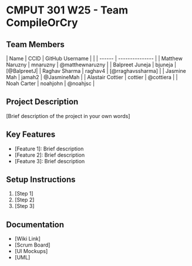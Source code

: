 # CMPUT 301 W25 - Team CompileOrCry

## Team Members

| Name | CCID   | GitHub Username |
|  | ------ | --------------- |
| Matthew Naruzny | mnaruzny | @matthewnaruzny     |
| Balpreet Juneja | bjuneja | [@BalpreetJ|
| Raghav Sharma | raghav4 | [@rraghavssharma]     |
| Jasmine Mah | jamah2 | @JasmineMah     |
| Alastair Cottier | cottier | @cottiera     |
| Noah Carter | noahjohn | @noahjsc     |

## Project Description

[Brief description of the project in your own words]

## Key Features

- [Feature 1]: Brief description
- [Feature 2]: Brief description
- [Feature 3]: Brief description

## Setup Instructions

1. [Step 1]
2. [Step 2]
3. [Step 3]

## Documentation

- [Wiki Link]
- [Scrum Board]
- [UI Mockups]
- [UML]
